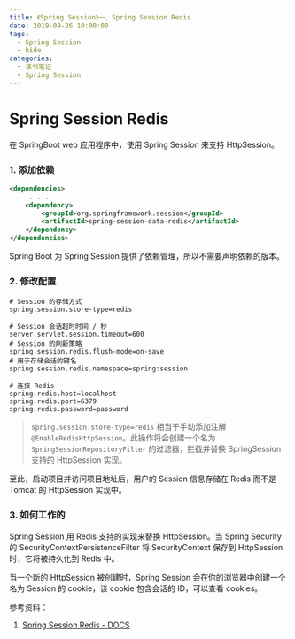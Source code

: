 ```yaml
---
title: 《Spring Session》一、Spring Session Redis
date: 2019-09-26 10:00:00
tags:
  - Spring Session
  - hide
categories:
  - 读书笔记
  - Spring Session
---
```


# Spring Session Redis

在 SpringBoot web 应用程序中，使用 Spring Session 来支持 HttpSession。

### 1. 添加依赖

```xml
<dependencies>
	......
    <dependency>
    	<groupId>org.springframework.session</groupId>
        <artifactId>spring-session-data-redis</artifactId>
    </dependency>
</dependencies>
```

Spring Boot 为 Spring Session 提供了依赖管理，所以不需要声明依赖的版本。

### 2. 修改配置

```properties
# Session 的存储方式
spring.session.store-type=redis

# Session 会话超时时间 / 秒
server.servlet.session.timeout=600
# Session 的刷新策略
spring.session.redis.flush-mode=on-save
# 用于存储会话的键名
spring.session.redis.namespace=spring:session

# 连接 Redis
spring.redis.host=localhost
spring.redis.port=6379
spring.redis.password=password
```

> `spring.session.store-type=redis` 相当于手动添加注解 `@EnableRedisHttpSession`。此操作将会创建一个名为 `SpringSessionRepositoryFilter` 的过滤器，拦截并替换 SpringSession 支持的 HttpSession 实现。

至此，启动项目并访问项目地址后，用户的 Session 信息存储在 Redis 而不是 Tomcat 的 HttpSession 实现中。

### 3. 如何工作的

Spring Session 用 Redis 支持的实现来替换 HttpSession。当 Spring Security 的 SecurityContextPersistenceFilter 将 SecurityContext 保存到 HttpSession 时，它将被持久化到 Redis 中。

当一个新的 HttpSession 被创建时，Spring Session 会在你的浏览器中创建一个名为 Session 的 cookie，该 cookie 包含会话的 ID，可以查看 cookies。

参考资料：

1. [Spring Session Redis - DOCS](https://docs.spring.io/spring-session/docs/current/reference/html5/guides/boot-redis.html)
